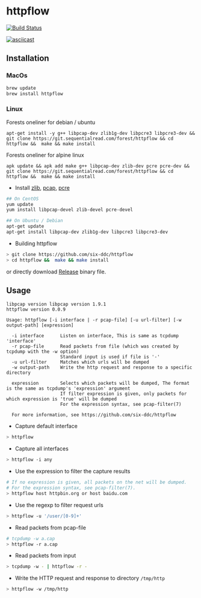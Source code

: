 # httpflow

[![Build Status](https://travis-ci.org/six-ddc/httpflow.svg?branch=master)](https://travis-ci.org/six-ddc/httpflow)

[![asciicast](https://asciinema.org/a/scdzwLDNytSPHtpbu1ECSv5FV.svg)](https://asciinema.org/a/scdzwLDNytSPHtpbu1ECSv5FV)

## Installation

### MacOs

```bash
brew update
brew install httpflow
```

### Linux

Forests oneliner for debian / ubuntu

```
apt-get install -y g++ libpcap-dev zlib1g-dev libpcre3 libpcre3-dev && git clone https://git.sequentialread.com/forest/httpflow && cd httpflow &&  make && make install

```

Forests oneliner for alpine linux

```
apk update && apk add make g++ libpcap-dev zlib-dev pcre pcre-dev && git clone https://git.sequentialread.com/forest/httpflow && cd httpflow &&  make && make install
```


* Install [zlib](http://www.zlib.net/), [pcap](http://www.tcpdump.org/), [pcre](http://pcre.org/)

```bash
## On CentOS
yum update
yum install libpcap-devel zlib-devel pcre-devel

## On Ubuntu / Debian
apt-get update
apt-get install libpcap-dev zlib1g-dev libpcre3 libpcre3-dev
```

* Building httpflow

```bash
> git clone https://github.com/six-ddc/httpflow
> cd httpflow &&  make && make install
```

or directly download [Release](https://github.com/six-ddc/httpflow/releases) binary file.

## Usage

```
libpcap version libpcap version 1.9.1
httpflow version 0.0.9

Usage: httpflow [-i interface | -r pcap-file] [-u url-filter] [-w output-path] [expression]

  -i interface      Listen on interface, This is same as tcpdump 'interface'
  -r pcap-file      Read packets from file (which was created by tcpdump with the -w option)
                    Standard input is used if file is '-'
  -u url-filter     Matches which urls will be dumped
  -w output-path    Write the http request and response to a specific directory

  expression        Selects which packets will be dumped, The format is the same as tcpdump's 'expression' argument
                    If filter expression is given, only packets for which expression is 'true' will be dumped
                    For the expression syntax, see pcap-filter(7)

  For more information, see https://github.com/six-ddc/httpflow
```

* Capture default interface

```bash
> httpflow
```

* Capture all interfaces

```bash
> httpflow -i any
```

* Use the expression to filter the capture results

```bash
# If no expression is given, all packets on the net will be dumped.
# For the expression syntax, see pcap-filter(7).
> httpflow host httpbin.org or host baidu.com
```

* Use the regexp to filter request urls

```bash
> httpflow -u '/user/[0-9]+'
```

* Read packets from pcap-file

```bash
# tcpdump -w a.cap
> httpflow -r a.cap
```

* Read packets from input

```bash
> tcpdump -w - | httpflow -r -
```

* Write the HTTP request and response to directory `/tmp/http`

```bash
> httpflow -w /tmp/http
```
